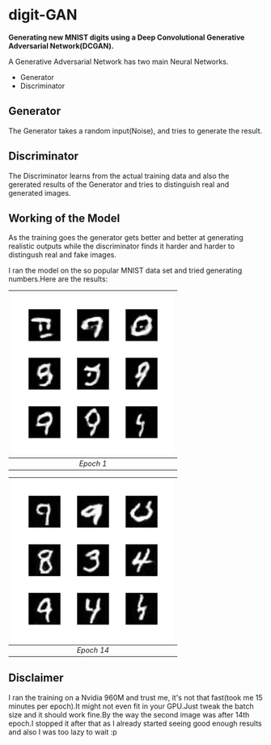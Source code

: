 # digit-GAN
**Generating new MNIST digits using a Deep Convolutional Generative Adversarial Network(DCGAN).**

A Generative Adversarial Network has two main Neural Networks.
* Generator
* Discriminator

## Generator

The Generator takes a random input(Noise), and tries to generate the result.
## Discriminator

The Discriminator learns from the actual training data and also the gererated results of the Generator and tries to distinguish real and generated images.
        
## Working of the Model
As the training goes the generator gets better and better at generating realistic outputs while the discriminator finds it harder and harder to distingush real and fake images. 

I ran the model on the so popular MNIST data set and tried generating numbers.Here are the results:

| ![Epoch 1](Epoch%201.jpg) | 
|:--:| 
| *Epoch 1* |

| ![Epoch 14](Epoch%2014.jpg)| 
|:--:| 
| *Epoch 14* |

## Disclaimer
I ran the training on a Nvidia 960M and trust me, it's not that fast(took me 15 minutes per epoch).It might not even fit in your GPU.Just tweak the batch size and it should work fine.By the way the second image was after 14th epoch.I stopped it after that as I already started seeing good enough results and also I was too lazy to wait :p

